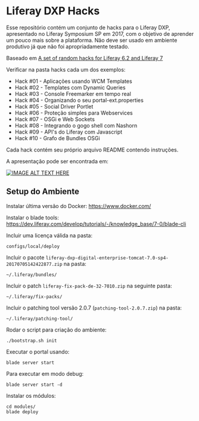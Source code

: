 # Liferay DXP Hacks

Esse repositório contém um conjunto de hacks para o Liferay DXP, apresentado no Liferay Symposium SP em 2017, com o objetivo de aprender um pouco mais sobre a plataforma. Não deve ser usado em ambiente produtivo já que não foi apropriadamente testado.

Baseado em [A set of random hacks for Liferay 6.2 and Liferay 7](https://github.com/jamesfalkner/lr-hacks)

Verificar na pasta hacks cada um dos exemplos:

* Hack #01 - Aplicações usando WCM Templates
* Hack #02 - Templates com Dynamic Queries
* Hack #03 - Console Freemarker em tempo real
* Hack #04 - Organizando o seu portal-ext.properties
* Hack #05 - Social Driver Portlet
* Hack #06 - Proteção simples para Webservices
* Hack #07 - OSGi e Web Sockets
* Hack #08 - Integrando o gogo shell com Nashorn
* Hack #09 - API's do Liferay com Javascript
* Hack #10 - Grafo de Bundles OSGi

Cada hack contém seu próprio arquivo README contendo instruções.

A apresentação pode ser encontrada em:

[![IMAGE ALT TEXT HERE](https://img.youtube.com/vi/vh8vCaC31QI/0.jpg)](https://youtu.be/vh8vCaC31QI)

## Setup do Ambiente

Instalar última versão do Docker: https://www.docker.com/

Instalar o blade tools: https://dev.liferay.com/develop/tutorials/-/knowledge_base/7-0/blade-cli

Incluir uma licença válida na pasta:

```
configs/local/deploy
```

Incluir o pacote ```liferay-dxp-digital-enterprise-tomcat-7.0-sp4-20170705142422877.zip``` na pasta:

```
~/.liferay/bundles/
```

Incluir o patch ```liferay-fix-pack-de-32-7010.zip``` na seguinte pasta:

```
~/.liferay/fix-packs/
```

Incluir o patching tool versão 2.0.7 (```patching-tool-2.0.7.zip```) na pasta:

```
~/.liferay/patching-tool/
```

Rodar o script para criação do ambiente:

```
./bootstrap.sh init
```

Executar o portal usando:

```
blade server start
```

Para executar em modo debug:

```
blade server start -d
```

Instalar os módulos:

```
cd modules/
blade deploy
```

